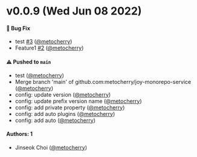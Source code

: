 # v0.0.9 (Wed Jun 08 2022)

#### 🐛 Bug Fix

- test [#3](https://github.com/metocherry/joy-monorepo-service/pull/3) ([@metocherry](https://github.com/metocherry))
- Feature1 [#2](https://github.com/metocherry/joy-monorepo-service/pull/2) ([@metocherry](https://github.com/metocherry))

#### ⚠️ Pushed to `main`

- test ([@metocherry](https://github.com/metocherry))
- Merge branch 'main' of github.com:metocherry/joy-monorepo-service ([@metocherry](https://github.com/metocherry))
- config: update version ([@metocherry](https://github.com/metocherry))
- config: update prefix version name ([@metocherry](https://github.com/metocherry))
- config: add private property ([@metocherry](https://github.com/metocherry))
- config: add auto plugins ([@metocherry](https://github.com/metocherry))
- config: add auto ([@metocherry](https://github.com/metocherry))

#### Authors: 1

- Jinseok Choi ([@metocherry](https://github.com/metocherry))
